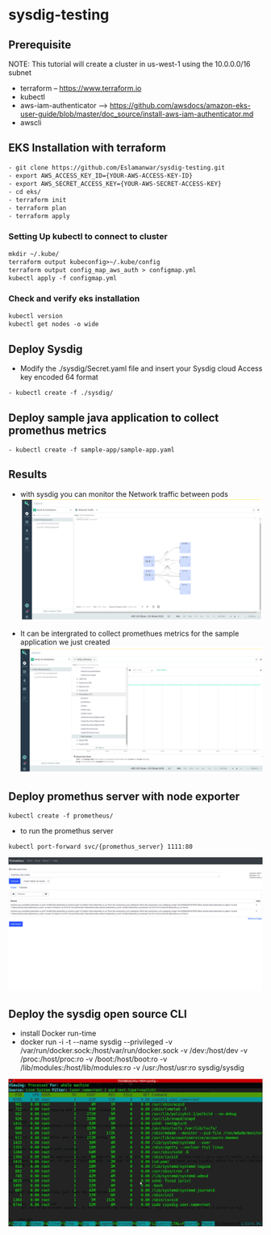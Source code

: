 # sysdig-testing




## Prerequisite
NOTE: This tutorial will create a cluster in us-west-1 using the 10.0.0.0/16 subnet

- terraform – https://www.terraform.io
- kubectl
- aws-iam-authenticator --> https://github.com/awsdocs/amazon-eks-user-guide/blob/master/doc_source/install-aws-iam-authenticator.md
- awscli


## EKS Installation with terraform
```
- git clone https://github.com/Eslamanwar/sysdig-testing.git
- export AWS_ACCESS_KEY_ID={YOUR-AWS-ACCESS-KEY-ID}
- export AWS_SECRET_ACCESS_KEY={YOUR-AWS-SECRET-ACCESS-KEY}
- cd eks/
- terraform init 
- terraform plan
- terraform apply
```

### Setting Up kubectl to connect to cluster
```
mkdir ~/.kube/
terraform output kubeconfig>~/.kube/config
terraform output config_map_aws_auth > configmap.yml
kubectl apply -f configmap.yml
```

### Check and verify eks installation
```
kubectl version
kubectl get nodes -o wide
```



## Deploy Sysdig
- Modify the ./sysdig/Secret.yaml file and insert your Sysdig cloud Access key encoded 64 format

```
- kubectl create -f ./sysdig/
```

## Deploy sample java application to collect promethus metrics
```
- kubectl create -f sample-app/sample-app.yaml
```



## Results
- with sysdig you can monitor the Network traffic between pods
![alt text](https://github.com/Eslamanwar/sysdig-testing/blob/master/images/network-traffic.png?raw=true)



- It can be intergrated to collect promethues metrics for the sample application we just created
![alt text](https://github.com/Eslamanwar/sysdig-testing/blob/master/images/Promethus-metrics.png?raw=true)







## Deploy promethus server with node exporter

```
kubectl create -f prometheus/
```
- to run the promethus server

```
kubectl port-forward svc/{promethus_server} 1111:80
```

![alt text](https://github.com/Eslamanwar/sysdig-testing/blob/master/images/promethus.png?raw=true)





## Deploy the sysdig open source CLI
- install Docker run-time
- docker run -i -t --name sysdig --privileged -v /var/run/docker.sock:/host/var/run/docker.sock -v /dev:/host/dev -v /proc:/host/proc:ro -v /boot:/host/boot:ro -v /lib/modules:/host/lib/modules:ro -v /usr:/host/usr:ro sysdig/sysdig

![alt text](https://github.com/Eslamanwar/sysdig-testing/blob/master/images/csysdig.jpg?raw=true)






























